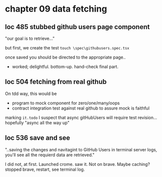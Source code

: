 

# chapter 09 data fetching

## loc 485 stubbed github users page component

"our goal is to retrieve..."


but first, we create the test ```touch \spec\githubusers.spec.tsx```


once saved you should be directed to the appropriate page..
 - worked; delightful. bottom-up. hand-check final part.

## loc 504 fetching from real github

On tdd way, this would be
- program to mock component for zero/one/many/oops
- contract integration test against real github to assure mock is faithful

marking ```it.todo```
I suspect that async gitHubUsers will require test revision... hopefully "async all the way up"

## loc 536 save and see
"..saving the changes and navitagint to GitHub Users in terminal server logs, you'll see all the requierd data are retrieved."

I did not, at first. Launched crome. saw it. Not on brave. Maybe caching? stopped brave, restart, see terminal log.
